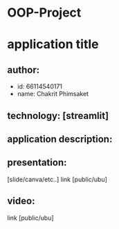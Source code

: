 # OOP-Project
# application title
## author: 
 * id: 66114540171
 * name: Chakrit Phimsaket
## technology: [streamlit]
## application description:

## presentation:
   [slide/canva/etc..] link [public/ubu]
## video:
   link [public/ubu]
